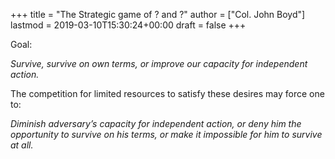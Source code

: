 +++
title = "The Strategic game of ? and ?"
author = ["Col. John Boyd"]
lastmod = 2019-03-10T15:30:24+00:00
draft = false
+++

Goal:

_Survive, survive on own terms, or improve our capacity for independent action._

The competition for limited resources to satisfy these desires may force one to:

_Diminish adversary’s capacity for independent action, or deny him the opportunity to survive on his terms, or make it impossible for him to survive at all._
